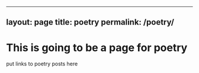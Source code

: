 
---
layout: page
title: poetry
permalink: /poetry/
---

# This is going to be a page for poetry

put links to poetry posts here
